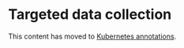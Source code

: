 # Targeted data collection

This content has moved to [Kubernetes annotations](https://grafana.com/docs/grafana-cloud/monitor-infrastructure/kubernetes-monitoring/configuration/helm-chart-config/helm-chart/customize-helm-chart/#kubernetes-annotations).